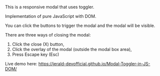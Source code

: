 This is a responsive modal that uses toggler.

Implementation of pure JavaScript with DOM.

You can click the buttons to trigger the modal and the modal will be visible.

There are three ways of closing the modal:
1. Click the close (X) button,
2. Click the overlay of the modal (outside the modal box area),
3. Press Escape key (Esc)

Live demo here: https://jerald-devofficial.github.io/Modal-Toggler-in-JS-DOM/
